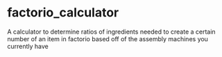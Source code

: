 # factorio_calculator
A calculator to determine ratios of ingredients needed to create a certain number of an item in factorio based off of the assembly machines you currently have
